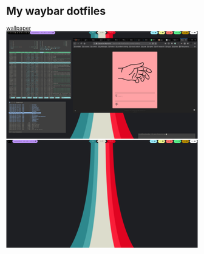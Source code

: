 <h1>My waybar dotfiles</h1>
<a href="http://simpledesktops.com/browse/desktops/2014/jan/19/i-need-sleep/">wallpaper</a>
<img src="./firstrice.png">
<img src="./wall.png">
